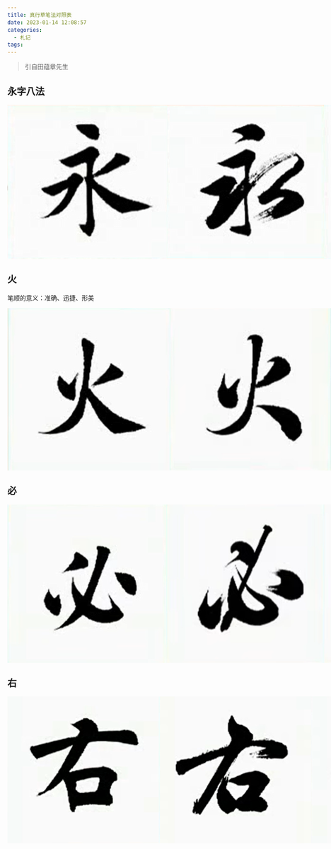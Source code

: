 ```yaml
---
title: 真行草笔法对照表
date: 2023-01-14 12:08:57
categories: 
  - 札记
tags: 
---
```


> 引自田蕴章先生

<!-- more -->

## 永字八法

<div style="display:flex">
	<img alt="楷书" src="./images/image-20230114121707963.png"/>
	<img alt="行书" src="./images/image-20230114122444343.png"/>
	<img alt="草书" src="./images/image-20230114122531638.png"/>
</div>

## 火

笔顺的意义：准确、迅捷、形美

<div style="display:flex">
	<img alt="楷书" src="./images/image-20230115233231357.png"/>
	<img alt="行书" src="./images/image-20230115233309870.png"/>
	<img alt="草书" src="./images/image-20230115233403157.png"/>
</div>

## 必

<div style="display:flex">
	<img alt="楷书" src="./images/image-20230116112913620.png"/>
	<img alt="行书" src="./images/image-20230116112935269.png"/>
	<img alt="草书" src="./images/image-20230116113039322.png"/>
</div>

## 右

<div style="display:flex">
	<img alt="楷书" src="./images/image-20230119155138864.png"/>
	<img alt="行书" src="./images/image-20230119155204561.png"/>
	<img alt="草书" src="./images/image-20230119155223105.png"/>
</div>

